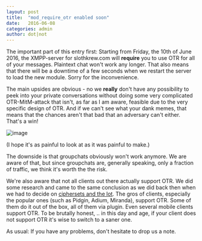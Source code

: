 ```yaml
---
layout: post
title:  "mod_require_otr enabled soon"
date:   2016-06-08
categories: admin
author: dot|not
---
```

The important part of this entry first: Starting from Friday, the 10th of June
2016, the XMPP-server for slothkrew.com will **require** you to use OTR for all
of your messages. Plaintext chat won't work any longer. That also means that
there will be a downtime of a few seconds when we restart the server to load
the new module. Sorry for the inconvenience.


The main upsides are obvious - no we **really** don't have any possibility to
peek into your private conversations without doing some very complicated
OTR-MitM-attack that isn't, as far as I am aware, feasible due to the very
specific design of OTR. And if we can't see what your dank memes, that means
that the chances aren't that bad that an adversary can't either. That's a win!

![image](https://my.mixtape.moe/davajq.jpg)

(I hope it's as painful to look at as it was painful to make.)

The downside is that groupchats obviously won't work anymore. We are aware of
that, but since groupchats are, generally speaking, only a fraction of traffic,
we think it's worth the the risk.

We're also aware that not all clients out there actually support OTR. We did
some research and came to the same conclusion as we did back then when we had
to decide on [ciphersets and the
lot](https://slothkrew.com/misc/2015/03/03/decisions-on-design.html). The gros
of clients, especially the popular ones (such as Pidgin, Adium, Miranda),
support OTR. Some of them do it out of the box, all of them via plugin. Even
several mobile clients support OTR. To be brutally honest, .. in this day and
age, if your client does not support OTR it's wise to switch to a saner one.


As usual: If you have any problems, don't hesitate to drop us a note.

